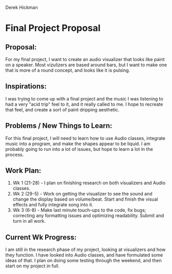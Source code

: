 Derek Hickman

# Final Project Proposal

## Proposal:
For my final project, I want to create an audio visualizer that looks like paint on a speaker. Most vizulizers are based around bars, but I want to make one that is more of a round concept, and looks like it is pulsing.

## Inspirations:
I was trying to come up with a final project and the music I was listening to had a very "acid trip" feel to it, and it really called to me. I hope to recreate that feel, and create a sort of paint dripping aesthetic.

## Problems / New Things to Learn:
For this final project, I will need to learn how to use Audio classes, integrate music into a program, and make the shapes appear to be liquid. I am probably going to run into a lot of issues, but hope to learn a lot in the process.

## Work Plan:
1. Wk 1 (21-28) - I plan on finishing research on both visualizers and Audio classes.
2. Wk 2 (29-5) - Work on getting the visualizer to see the sound and change the display based on volume/beat. Start and finish the visual effects and fully integrate song into it.
3. Wk 3 (6-8) - Make last minute touch-ups to the code, fix bugs; correcting any formatting issues and optimizing readability. Submit and turn in all work.

## Current Wk Progress:
I am still in the research phase of my project, looking at visualizers and how they function. I have looked into Audio classes, and have formulated some ideas of  that. I plan on doing some testing through the weekend, and then start on my project in full.

